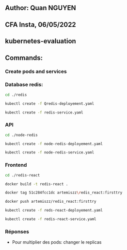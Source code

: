 ## Author: Quan NGUYEN
## CFA Insta, 06/05/2022
## kubernetes-evaluation


## Commands: 
### Create pods and services
### Database redis:
```bash
cd ./redis
```
```bash
kubectl create -f Qredis-deployement.yaml
```
```bash
kubectl create -f redis-service.yaml
```

### API
```bash
cd ./node-redis
```
```bash
kubectl create -f node-redis-deployement.yaml
```
```bash
kubectl create -f node-redis-service.yaml
```

### Frontend
```bash
cd ./redis-react
```
```bash
docker build -t redis-react .
```
```bash
docker tag 51c284fcc1dc artemiszz\redis_react:firsttry
```
```bash
docker push artemiszz/redis_react:firsttry
```
```bash
kubectl create -f reds-react-deployement.yaml
```
```bash
kubectl create -f redis-react-service.yaml
```

### Réponses
- Pour multiplier des pods: changer le replicas